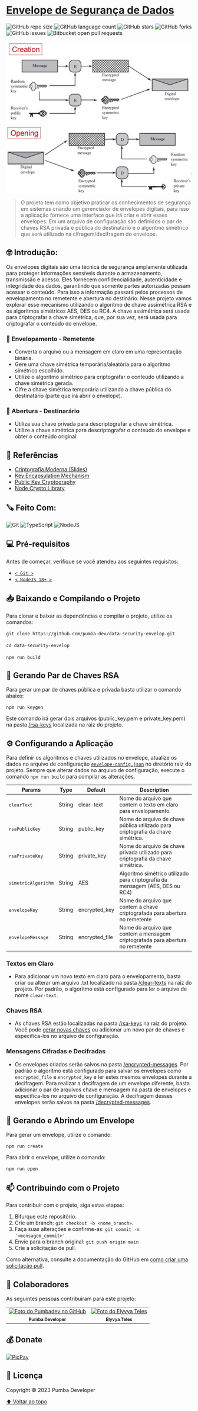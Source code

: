 # [Envelope de Segurança de Dados](https://github.com/pumba-dev/data-security-envelop)

![GitHub repo size](https://img.shields.io/github/repo-size/pumba-dev/data-security-envelop?style=for-the-badge)
![GitHub language count](https://img.shields.io/github/languages/count/pumba-dev/data-security-envelop?style=for-the-badge)
![GitHub stars](https://img.shields.io/github/stars/pumba-dev/data-security-envelop?style=for-the-badge)
![GitHub forks](https://img.shields.io/github/forks/pumba-dev/data-security-envelop?style=for-the-badge)
![GitHub issues](https://img.shields.io/github/issues/pumba-dev/data-security-envelop?style=for-the-badge)
![Bitbucket open pull requests](https://img.shields.io/github/issues-pr/pumba-dev/data-security-envelop?style=for-the-badge)

<img src="digital-envelop.jpg" alt="Funcionamento de um envelope digital.">

> O projeto tem como objetivo praticar os conhecimentos de segurança em sistemas criando um gerenciador de envelopes digitais, para isso a aplicação fornece uma interface que irá criar e abrir esses envelopes. Em um arquivo de configuração são definidos o par de chaves RSA privada e pública do destinatário e o algoritmo simétrico que será utilizado na cifragem/decifragem do envelope.

## 🤓 Introdução:

Os envelopes digitais são uma técnica de segurança amplamente utilizada para proteger informações sensíveis durante o armazenamento, transmissão e acesso. Eles fornecem confidencialidade, autenticidade e integridade dos dados, garantindo que somente partes autorizadas possam acessar o conteúdo. Para isso a informação passará pelos processos de envelopamento no remetente e abertura no destinário. Nesse projeto vamos explorar esse mecanismo utilizando o algoritmo de chave assimétrica RSA e os algoritmos simétricos AES, DES ou RC4. A chave assimétrica será usada para criptografar a chave simétrica, que, por sua vez, será usada para criptografar o conteúdo do envelope.

### 📩 Envelopamento - Remetente

- Converta o arquivo ou a mensagem em claro em uma representação binária.
- Gere uma chave simétrica temporária/aleatória para o algoritmo simétrico escolhido.
- Utilize o algoritmo simétrico para criptografar o conteúdo utilizando a chave simétrica gerada.
- Cifre a chave simétrica temporária utilizando a chave pública do destinatário (parte que irá abrir o envelope).

### 📃 Abertura - Destinarário

- Utiliza sua chave privada para descriptografar a chave simétrica.
- Utilize a chave simétrica para descriptografar o conteúdo do envelope e obter o conteúdo original.

## 📖 Referências

- [Criptografia Moderna (Slides)](/criptografia-moderna.pdf)
- [Key Encapsulation Mechanism](https://en.wikipedia.org/wiki/Key_encapsulation_mechanism)
- [Public Key Cryptography](https://en.wikipedia.org/wiki/Public-key_cryptography)
- [Node Crypto Library](https://nodejs.org/api/crypto.html)

## 🪚 Feito Com:

![Git](https://img.shields.io/badge/Git-E34F26?style=for-the-badge&logo=git&logoColor=white)
![TypeScript](https://img.shields.io/badge/TypeScript-007ACC?style=for-the-badge&logo=typescript&logoColor=white)
![NodeJS](https://img.shields.io/badge/Node.js-43853D?style=for-the-badge&logo=node.js&logoColor=white)

## 💻 Pré-requisitos

Antes de começar, verifique se você atendeu aos seguintes requisitos:

- [`< Git >`](https://git-scm.com/)
- [`< NodeJS 18+ >`](https://nodejs.org/)

## 📥 Baixando e Compilando o Projeto

Para clonar e baixar as dependências e compilar o projeto, utilize os comandos:

```
git clone https://github.com/pumba-dev/data-security-envelop.git

cd data-security-envelop

npm run build
```

## 📝 Gerando Par de Chaves RSA

Para gerar um par de chaves pública e privada basta utilizar o comando abaixo:

```
npm run keygen
```

Este comando irá gerar dois arquivos (public_key.pem e private_key.pem) na pasta [/rsa-keys](./rsa-keys/) localizada na raiz do projeto.

## ⚙️ Configurando a Aplicação

Para definir os algoritmos e chaves utilizados no envelope, atualize os dados no arquivo de configuração [`envelope-config.json`](/envelope-config.json) no diretório raiz do projeto. Sempre que alterar dados no arquivo de configuração, execute o comando `npm run build` para compilar as alterações.

| Params              | Type   | Default        | Description                                                                      |
| ------------------- | ------ | -------------- | -------------------------------------------------------------------------------- |
| `clearText`         | String | clear-text     | Nome do arquivo que contem o texto em claro para envelopamento.                  |
| `rsaPublicKey`      | String | public_key     | Nome do arquivo de chave pública utilizado para criptografia da chave simétrica. |
| `rsaPrivateKey`     | String | private_key    | Nome do arquivo de chave privada utilizado para criptografia da chave simétrica. |
| `simetricAlgorithm` | String | AES            | Algoritmo simétrico utilizado para criptografia da mensagem (AES, DES ou RC4)    |
| `envelopeKey`       | String | encrypted_key  | Nome do arquivo que contem a chave criptografada para abertura no remetente      |
| `envelopeMessage`   | String | encrypted_file | Nome do arquivo que contem a mensagem criptografada para abertura no remetente   |

### Textos em Claro

- Para adicionar um novo texto em claro para o envelopamento, basta criar ou alterar um arquivo .txt localizado na pasta [/clear-texts](./clear-texts/) na raiz do projeto. Por padrão, o algoritmo está configurado para ler o arquivo de nome `clear-text`.

### Chaves RSA

- As chaves RSA estão localizadas na pasta [/rsa-keys](./rsa-keys/) na raiz do projeto. Você pode [gerar novas chaves](#📝-gerando-par-de-chaves-rsa) ou adicionar um novo par de chaves e especifica-los no arquivo de configuração.

### Mensagens Cifradas e Decifradas

- Os envelopes criados serão salvos na pasta [/encrypted-messages](./encrypted-messages/). Por padrão o algoritmo está configurado para salvar os envelopes como `encrypted_file` e `encrypted_key` e ler estes mesmos envelopes durante a decifragem. Para realizar a decifragem de um envelope diferente, basta adicionar o par de arquivos chave e mensagem na pasta de envelopes e especifica-los no arquivo de configuração. A decifragem desses envelopes serão salvos na pasta [/decrypted-messages](./decrypted-messages/).

## 🚀 Gerando e Abrindo um Envelope

Para gerar um envelope, utilize o comando:

```
npm run create
```

Para abrir o envelope, utilize o comando:

```
npm run open
```

## 📫 Contribuindo com o Projeto

Para contribuir com o projeto, siga estas etapas:

1. Bifurque este repositório.
2. Crie um branch: `git checkout -b <nome_branch>`.
3. Faça suas alterações e confirme-as: `git commit -m '<mensagem_commit>'`
4. Envie para o branch original: `git push origin main`
5. Crie a solicitação de pull.

Como alternativa, consulte a documentação do GitHub em [como criar uma solicitação pull](https://help.github.com/en/github/collaborating-with-issues-and-pull-requests/creating-a-pull-request).

## 🤝 Colaboradores

As seguintes pessoas contribuíram para este projeto:

<table>
  <tr>
  <!-- Pumba Developer -->
    <td align="center">
      <a href="https://github.com/pumba-dev">
        <img src="https://static.wikia.nocookie.net/disneypt/images/c/cf/It_means_no_worries.png/revision/latest?cb=20200128144126&path-prefix=pt" width="100px;" height="100px;" alt="Foto do Pumbadev no GitHub"/><br>
        <sub>
          <b>Pumba Developer</b>
        </sub>
      </a>
    </td>
        <!-- Elyvya Teles -->
    <td align="center">
      <a href="https://github.com/eluvya">
        <img src="https://avatars.githubusercontent.com/u/52509940?v=4" width="100px;" height="100px;" alt="Foto do Elyvya Teles"/><br>
        <sub>
          <b>Elyvya Teles</b>
        </sub>
      </a>
    </td>
  </tr>
</table>

## 💰 Donate

[![PicPay](https://img.shields.io/badge/PicPay-%40PumbaDev%20-brightgreen)](https://picpay.me/pumbadev)

## 📝 Licença

Copyright © 2023 Pumba Developer

[⬆ Voltar ao topo](#)<br>
